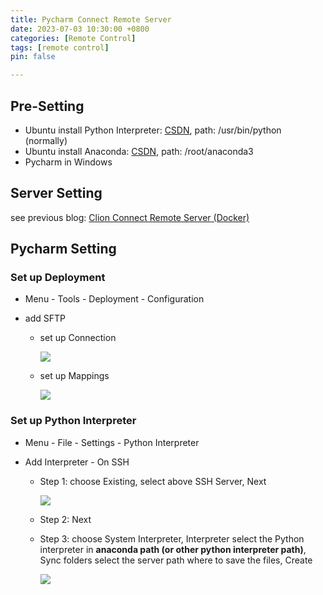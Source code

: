 ```yaml
---
title: Pycharm Connect Remote Server
date: 2023-07-03 10:30:00 +0800
categories: [Remote Control]
tags: [remote control]
pin: false

---
```


## Pre-Setting

- Ubuntu install Python Interpreter: [CSDN](https://blog.csdn.net/qq_63038961/article/details/129748586), path: /usr/bin/python (normally)
- Ubuntu install Anaconda: [CSDN](https://blog.csdn.net/weixin_40964777/article/details/126308001), path: /root/anaconda3
- Pycharm in Windows



## Server Setting

see previous blog: [Clion Connect Remote Server (Docker)](../Clion_Remote_Server/)



## Pycharm Setting

### Set up Deployment

- Menu - Tools - Deployment - Configuration

- add SFTP

  - set up Connection

    ![](https://cdn.jsdelivr.net/gh/Country-If/Typora-images/img/202307031045874.png)

  - set up Mappings

    ![](https://cdn.jsdelivr.net/gh/Country-If/Typora-images/img/202307031047183.png)

### Set up Python Interpreter

- Menu - File - Settings - Python Interpreter

- Add Interpreter - On SSH

  - Step 1: choose Existing, select above SSH Server, Next

    ![](https://cdn.jsdelivr.net/gh/Country-If/Typora-images/img/202307031051452.png)

  - Step 2: Next

  - Step 3: choose System Interpreter, Interpreter select the Python interpreter in **anaconda path (or other python interpreter path)**, Sync folders select the server path where to save the files, Create

    ![](https://cdn.jsdelivr.net/gh/Country-If/Typora-images/img/202307031055305.png)
